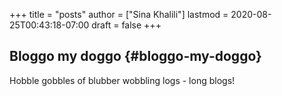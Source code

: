 +++
title = "posts"
author = ["Sina Khalili"]
lastmod = 2020-08-25T00:43:18-07:00
draft = false
+++

## Bloggo my doggo {#bloggo-my-doggo}

Hobble gobbles of blubber wobbling logs - long blogs!
